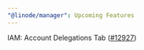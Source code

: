 ```yaml
---
"@linode/manager": Upcoming Features
---
```


IAM: Account Delegations Tab ([#12927](https://github.com/linode/manager/pull/12927))
